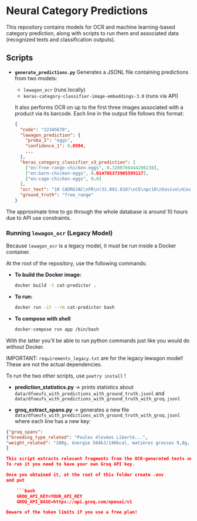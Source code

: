 # Neural Category Predictions

This repository contains models for OCR and machine learning-based category prediction, along with scripts to run them and associated data (recognized texts and classification outputs).

## Scripts

- **`generate_predictions.py`**
  Generates a JSONL file containing predictions from two models:
  - `lewagon_ocr` (runs locally)
  - `keras-category-classifier-image-embeddings-3.0` (runs via API)

  It also performs OCR on up to the first three images associated with a product via its barcode.
  Each line in the output file follows this format:

  ```json
  {
    "code": "12345678",
    "lewagon_prediction": {
      "proba_1": "eggs",
      "confidence_1": 0.0984,
      ...
    },
    "keras_category_classifier_v3_prediction": [
      ["en:free-range-chicken-eggs", 0.3200766444206238],
      ["en:barn-chicken-eggs", 0.014705373905599117],
      ["en:cage-chicken-eggs", 0.0]
    ],
    "ocr_text": "10 CADROJAC\nFR\n(31.091.010)\nCE\npc10\nSovivo\nCovivo 31....",
    "ground_truth": "free_range"
  }

The approximate time to go through the whole database is around 10 hours due to API use constraints.

### Running `lewagon_ocr` (Legacy Model)

Because `lewagon_ocr` is a legacy model, it must be run inside a Docker container.

At the root of the repository, use the following commands:

- **To build the Docker image:**
  ```bash
  docker build -t cat-predictor .
- **To run:**
    ```bash
    docker run -it --rm cat-predictor bash

- **To compose with shell**
    ```bash
    docker-compose run app /bin/bash

With the latter you'll be able to run python commands just like you would do without Docker.

IMPORTANT: `requirements_legacy.txt` are for the legacy lewagon model! These are not the actual dependencies.

To run the two other scripts, use `poetry install` !

- **prediction_statistics.py** -> prints statistics about `data/dfoeufs_with_predictions_with_ground_truth.jsonl` and `data/dfoeufs_with_predictions_with_ground_truth_with_groq.jsonl`

- **groq_extract_spans.py** -> generates a new file `data/dfoeufs_with_predictions_with_ground_truth_with_groq.jsonl` where each line has a new key:

```json
{"groq_spans":
{"breeding_type_related": "Poules élevées Liberté...",
"weight_related": "100g, énergie 584kJ/140kcal, matières grasses 9,8g, glucides 0, protéines 12,7g, sel0,3g"}
}

This script extracts relevant fragments from the OCR-generated texts on the packaging with the help of an LLM.
To run it you need to have your own Groq API key.

Once you obtained it, at the root of this folder create .env
and put

    ```bash
    GROQ_API_KEY=YOUR_API_KEY
    GROQ_API_BASE=https://api.groq.com/openai/v1

Beware of the token limits if you use a free plan!
